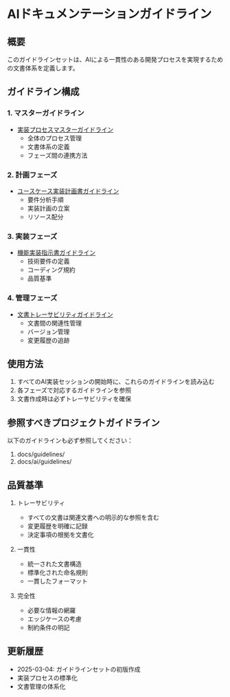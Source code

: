 # AIドキュメンテーションガイドライン

## 概要

このガイドラインセットは、AIによる一貫性のある開発プロセスを実現するための文書体系を定義します。

## ガイドライン構成

### 1. マスターガイドライン

- [実装プロセスマスターガイドライン](implementation-process-master.md)
  - 全体のプロセス管理
  - 文書体系の定義
  - フェーズ間の連携方法

### 2. 計画フェーズ

- [ユースケース実装計画書ガイドライン](usecase-implementation-plan.md)
  - 要件分析手順
  - 実装計画の立案
  - リソース配分

### 3. 実装フェーズ

- [機能実装指示書ガイドライン](feature-implementation-instruction.md)
  - 技術要件の定義
  - コーディング規約
  - 品質基準

### 4. 管理フェーズ

- [文書トレーサビリティガイドライン](document-traceability.md)
  - 文書間の関連性管理
  - バージョン管理
  - 変更履歴の追跡

## 使用方法

1. すべてのAI実装セッションの開始時に、これらのガイドラインを読み込む
2. 各フェーズで対応するガイドラインを参照
3. 文書作成時は必ずトレーサビリティを確保

## 参照すべきプロジェクトガイドライン

以下のガイドラインも必ず参照してください：

1. docs/guidelines/
2. docs/ai/guidelines/

## 品質基準

1. トレーサビリティ

   - すべての文書は関連文書への明示的な参照を含む
   - 変更履歴を明確に記録
   - 決定事項の根拠を文書化

2. 一貫性

   - 統一された文書構造
   - 標準化された命名規則
   - 一貫したフォーマット

3. 完全性
   - 必要な情報の網羅
   - エッジケースの考慮
   - 制約条件の明記

## 更新履歴

- 2025-03-04: ガイドラインセットの初版作成
- 実装プロセスの標準化
- 文書管理の体系化
